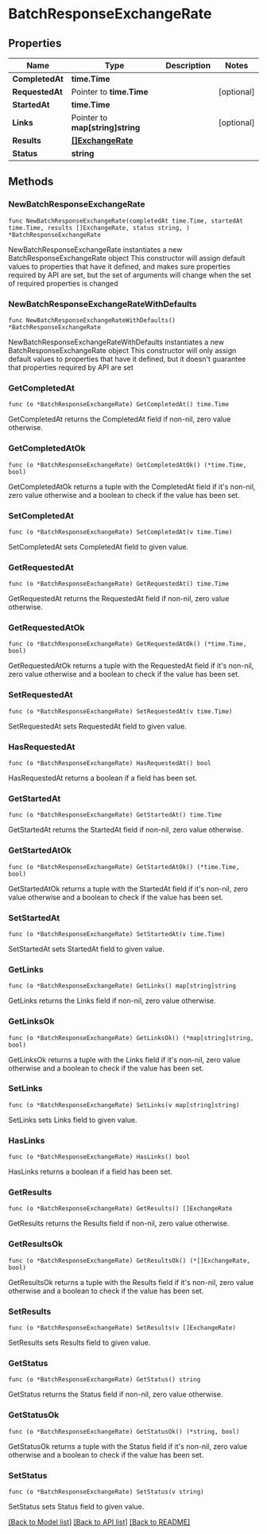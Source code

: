 # BatchResponseExchangeRate

## Properties

Name | Type | Description | Notes
------------ | ------------- | ------------- | -------------
**CompletedAt** | **time.Time** |  | 
**RequestedAt** | Pointer to **time.Time** |  | [optional] 
**StartedAt** | **time.Time** |  | 
**Links** | Pointer to **map[string]string** |  | [optional] 
**Results** | [**[]ExchangeRate**](ExchangeRate.md) |  | 
**Status** | **string** |  | 

## Methods

### NewBatchResponseExchangeRate

`func NewBatchResponseExchangeRate(completedAt time.Time, startedAt time.Time, results []ExchangeRate, status string, ) *BatchResponseExchangeRate`

NewBatchResponseExchangeRate instantiates a new BatchResponseExchangeRate object
This constructor will assign default values to properties that have it defined,
and makes sure properties required by API are set, but the set of arguments
will change when the set of required properties is changed

### NewBatchResponseExchangeRateWithDefaults

`func NewBatchResponseExchangeRateWithDefaults() *BatchResponseExchangeRate`

NewBatchResponseExchangeRateWithDefaults instantiates a new BatchResponseExchangeRate object
This constructor will only assign default values to properties that have it defined,
but it doesn't guarantee that properties required by API are set

### GetCompletedAt

`func (o *BatchResponseExchangeRate) GetCompletedAt() time.Time`

GetCompletedAt returns the CompletedAt field if non-nil, zero value otherwise.

### GetCompletedAtOk

`func (o *BatchResponseExchangeRate) GetCompletedAtOk() (*time.Time, bool)`

GetCompletedAtOk returns a tuple with the CompletedAt field if it's non-nil, zero value otherwise
and a boolean to check if the value has been set.

### SetCompletedAt

`func (o *BatchResponseExchangeRate) SetCompletedAt(v time.Time)`

SetCompletedAt sets CompletedAt field to given value.


### GetRequestedAt

`func (o *BatchResponseExchangeRate) GetRequestedAt() time.Time`

GetRequestedAt returns the RequestedAt field if non-nil, zero value otherwise.

### GetRequestedAtOk

`func (o *BatchResponseExchangeRate) GetRequestedAtOk() (*time.Time, bool)`

GetRequestedAtOk returns a tuple with the RequestedAt field if it's non-nil, zero value otherwise
and a boolean to check if the value has been set.

### SetRequestedAt

`func (o *BatchResponseExchangeRate) SetRequestedAt(v time.Time)`

SetRequestedAt sets RequestedAt field to given value.

### HasRequestedAt

`func (o *BatchResponseExchangeRate) HasRequestedAt() bool`

HasRequestedAt returns a boolean if a field has been set.

### GetStartedAt

`func (o *BatchResponseExchangeRate) GetStartedAt() time.Time`

GetStartedAt returns the StartedAt field if non-nil, zero value otherwise.

### GetStartedAtOk

`func (o *BatchResponseExchangeRate) GetStartedAtOk() (*time.Time, bool)`

GetStartedAtOk returns a tuple with the StartedAt field if it's non-nil, zero value otherwise
and a boolean to check if the value has been set.

### SetStartedAt

`func (o *BatchResponseExchangeRate) SetStartedAt(v time.Time)`

SetStartedAt sets StartedAt field to given value.


### GetLinks

`func (o *BatchResponseExchangeRate) GetLinks() map[string]string`

GetLinks returns the Links field if non-nil, zero value otherwise.

### GetLinksOk

`func (o *BatchResponseExchangeRate) GetLinksOk() (*map[string]string, bool)`

GetLinksOk returns a tuple with the Links field if it's non-nil, zero value otherwise
and a boolean to check if the value has been set.

### SetLinks

`func (o *BatchResponseExchangeRate) SetLinks(v map[string]string)`

SetLinks sets Links field to given value.

### HasLinks

`func (o *BatchResponseExchangeRate) HasLinks() bool`

HasLinks returns a boolean if a field has been set.

### GetResults

`func (o *BatchResponseExchangeRate) GetResults() []ExchangeRate`

GetResults returns the Results field if non-nil, zero value otherwise.

### GetResultsOk

`func (o *BatchResponseExchangeRate) GetResultsOk() (*[]ExchangeRate, bool)`

GetResultsOk returns a tuple with the Results field if it's non-nil, zero value otherwise
and a boolean to check if the value has been set.

### SetResults

`func (o *BatchResponseExchangeRate) SetResults(v []ExchangeRate)`

SetResults sets Results field to given value.


### GetStatus

`func (o *BatchResponseExchangeRate) GetStatus() string`

GetStatus returns the Status field if non-nil, zero value otherwise.

### GetStatusOk

`func (o *BatchResponseExchangeRate) GetStatusOk() (*string, bool)`

GetStatusOk returns a tuple with the Status field if it's non-nil, zero value otherwise
and a boolean to check if the value has been set.

### SetStatus

`func (o *BatchResponseExchangeRate) SetStatus(v string)`

SetStatus sets Status field to given value.



[[Back to Model list]](../README.md#documentation-for-models) [[Back to API list]](../README.md#documentation-for-api-endpoints) [[Back to README]](../README.md)


